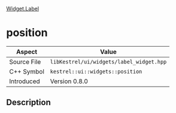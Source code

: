 [Widget.Label](index)
# position
| Aspect | Value |
| --- | --- |
| Source File | `libKestrel/ui/widgets/label_widget.hpp` |
| C++ Symbol | `kestrel::ui::widgets::position` |
| Introduced | Version 0.8.0 |
## Description

